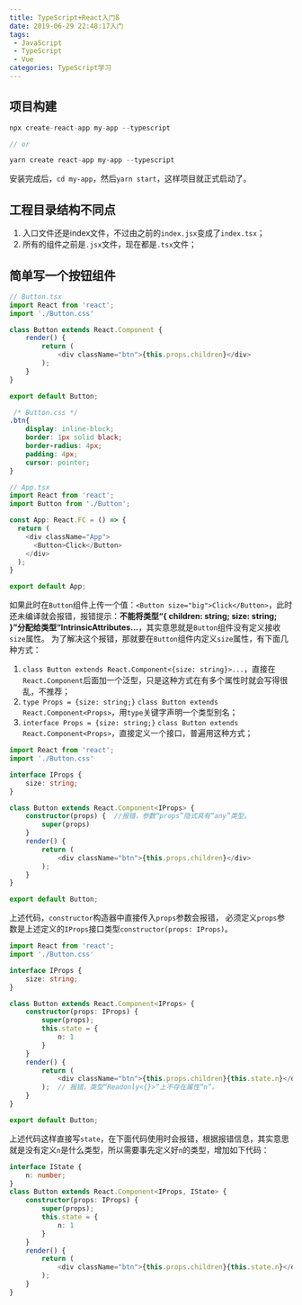 ```yaml
---
title: TypeScript+React入门ß
date: 2019-06-29 22:48:17入门
tags: 
 - JavaScript 
 - TypeScript
 - Vue
categories: TypeScript学习
---
```

## 项目构建
```ts
npx create-react-app my-app --typescript

// or

yarn create react-app my-app --typescript
```
安装完成后，`cd my-app`，然后`yarn start`，这样项目就正式启动了。

## 工程目录结构不同点
1. 入口文件还是index文件，不过由之前的`index.jsx`变成了`index.tsx`；
2. 所有的组件之前是`.jsx`文件，现在都是`.tsx`文件；

## 简单写一个按钮组件
```ts
// Button.tsx
import React from 'react';
import './Button.css'

class Button extends React.Component {
    render() {
        return (
            <div className="btn">{this.props.children}</div>
        );
    }
}

export default Button;
```
```css
 /* Button.css */
.btn{
    display: inline-block;
    border: 1px solid black;
    border-radius: 4px;
    padding: 4px;
    cursor: pointer;
}
```
```ts
// App.tsx
import React from 'react';
import Button from './Button';

const App: React.FC = () => {
  return (
    <div className="App">
      <Button>Click</Button>
    </div>
  );
}

export default App;
```
如果此时在`Button`组件上传一个值：`<Button size="big">Click</Button>`，此时还未编译就会报错，报错提示：**不能将类型“{ children: string; size: string; }”分配给类型“IntrinsicAttributes...**，其实意思就是`Button`组件没有定义接收`size`属性。
为了解决这个报错，那就要在`Button`组件内定义`size`属性，有下面几种方式：
1. `class Button extends React.Component<{size: string}>...`，直接在`React.Component`后面加一个泛型，只是这种方式在有多个属性时就会写得很乱，不推荐；
2. `type Props = {size: string;}` `class Button extends React.Component<Props>`，用`type`关键字声明一个类型别名；
3. `interface Props = {size: string;}` `class Button extends React.Component<Props>`，直接定义一个接口，普遍用这种方式；

```ts
import React from 'react';
import './Button.css'

interface IProps {
    size: string;
}

class Button extends React.Component<IProps> {
    constructor(props) {  //报错，参数“props”隐式具有“any”类型。
        super(props)
    }
    render() {
        return (
            <div className="btn">{this.props.children}</div>
        );
    }
}

export default Button;
```
上述代码，`constructor`构造器中直接传入`props`参数会报错， 必须定义`props`参数是上述定义的`IProps`接口类型`constructor(props: IProps)`。

```ts
import React from 'react';
import './Button.css'

interface IProps {
    size: string;
}

class Button extends React.Component<IProps> {
    constructor(props: IProps) {
        super(props);
        this.state = {
            n: 1
        }
    }
    render() {
        return (
            <div className="btn">{this.props.children}{this.state.n}</div>
        );  // 报错，类型“Readonly<{}>”上不存在属性“n”。
    }
}

export default Button;
```
上述代码这样直接写`state`，在下面代码使用时会报错，根据报错信息，其实意思就是没有定义`n`是什么类型，所以需要事先定义好`n`的类型，增加如下代码：
```ts
interface IState {
    n: number;
}
class Button extends React.Component<IProps, IState> {
    constructor(props: IProps) {
        super(props);
        this.state = {
            n: 1
        }
    }
    render() {
        return (
            <div className="btn">{this.props.children}{this.state.n}</div>
        );
    }
}
```
